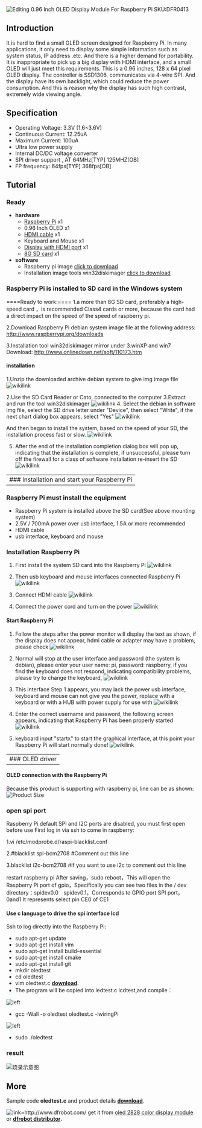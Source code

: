 
![Editing 0.96 Inch OLED Display Module For Raspberry Pi SKU:DFR0413](image/300px-oled-dfr0413.jpg "wikilink")

Introduction
------------

It is hard to find a small OLED screen designed for Raspberry Pi. In many applications, it only need to display some simple information such as system status, IP address .etc. And there is a higher demand for portability. It is inappropriate to pick up a big display with HDMI interface, and a small OLED will just meet this requirements. This is a 0.96 inches, 128 x 64 pixel OLED display. The controller is SSD1306, communicates via 4-wire SPI. And the display have its own backlight, which could reduce the power consumption. And this is reason why the display has such high contrast, extremely wide viewing angle.

Specification
-------------

-   Operating Voltage: 3.3V (1.6~3.6V)
-   Continuous Current: 12.25uA
-   Maximum Current: 100uA
-   Ultra low power supply
-   Internal DC/DC voltage converter
-   SPI driver support , AT 64MHz\[TYP\] 125MHZ\[OB\]
-   FP frequency: 64fps\[TYP\] 368fps\[OB\]

Tutorial
--------



### Ready



-   **hardware**
    -   [Raspberry Pi](http://www.dfrobot.com/index.php?route=product/product&product_id=1243&search=Raspberry+Pi&description=true&category_id=48) x1
    -   0.96 Inch OLED x1
    -   [HDMI cable](http://www.dfrobot.com/index.php?route=product/product&product_id=1132&search=HDMI&description=true&category_id=48#.V6Qqmip96Uk) x1
    -   Keyboard and Mouse x1
    -   [Display with HDMI port](http://www.dfrobot.com/index.php?route=product/product&product_id=1501&search=HDMI&description=true&category_id=48#.V6QrYCp96Uk) x1
    -   [8G SD card](http://www.dfrobot.com/index.php?route=product/product&product_id=1190&search=SD&description=true&category_id=48#.V6QrgSp96Uk) x1
-   **software**
    -   Raspberry pi image [click to download](http://www.raspberrypi.org/downloads)
    -   Installation image tools win32diskimager [click to download](http://www.onlinedown.net/soft/110173.htm)



### Raspberry Pi is installed to SD card in the Windows system


====Ready to work:==== 1.a more than 8G SD card, preferably a high-speed card ，is recommended Class4 cards or more, because the card had a direct impact on the speed of the speed of raspberry pi.

2.Download Raspberry Pi debian system image file at the following address:
<http://www.raspberrypi.org/downloads>

3.Installation tool win32diskimager mirror under 3.winXP and win7
Download: <http://www.onlinedown.net/soft/110173.htm>

#### installation

1.Unzip the downloaded archive debian system to give img image file
![](image/raspberrypi-installed-1.jpg "wikilink")

2.Use the SD Card Reader or Cato, connected to the computer
3.Extract and run the tool win32diskimager
![](image/raspberrypi-installed-2.jpg "wikilink")
4. Select the debian in software img file, select the SD drive letter under "Device", then select "Write", if the next chart dialog box appears, select "Yes" ![](image/raspberrypi-installed-3.jpg "wikilink")

And then began to install the system, based on the speed of your SD, the installation process fast or slow. ![](image/raspberrypi-installed-4.jpg "wikilink")

5. After the end of the installation completion dialog box will pop up, indicating that the installation is complete, if unsuccessful, please turn off the firewall for a class of software installation re-insert the SD ![](image/raspberrypi-installed-5.jpg "wikilink")

|                                              |
|----------------------------------------------|
| ### Installation and start your Raspberry Pi |

### Raspberry Pi must install the equipment


-   Raspberry Pi system is installed above the SD card(See above mounting system)
-   2.5V / 700mA power over usb interface, 1.5A or more recommended
-   HDMI cable
-   usb interface, keyboard and mouse

### Installation Raspberry Pi
 1. First install the system SD card into the Raspberry Pi ![](image/pi-1.jpg "wikilink")

2. Then usb keyboard and mouse interfaces connected Raspberry Pi ![](image/pi-2.jpg "wikilink")

3. Connect HDMI cable ![](image/pi-3.jpg "wikilink")

4. Connect the power cord and turn on the power ![](image/pi-4.jpg "wikilink")

#### Start Raspberry Pi

1. Follow the steps after the power monitor will display the text as shown, if the display does not appear, hdmi cable or adapter may have a problem, please check ![](image/pi-5.jpg "wikilink")

2. Normal will stop at the user interface and password (the system is debian), please enter your user name: pi, password: raspberry, if you find the keyboard does not respond, indicating compatibility problems, please try to change the keyboard, ![](image/pi-6.jpg "wikilink")

3. This interface Step 1 appears, you may lack the power usb interface, keyboard and mouse can not give you the power, replace with a keyboard or with a HUB with power supply for use with ![](image/pi-7.jpg "wikilink")

4. Enter the correct username and password, the following screen appears, indicating that Raspberry Pi has been properly started ![](image/pi-8.jpg "wikilink")

5. keyboard input "startx" to start the graphical interface, at this point your Raspberry Pi will start normally done! ![](image/pi-9.jpg "wikilink")

|                 |
|-----------------|
| ### OLED driver |

#### OLED connection with the Raspberry Pi

Because this product is supporting with raspberry pi, line can be as shown: ![Product Size](image/3-en.jpg "wikilink")
### open spi port
 Raspberry Pi default SPI and I2C ports are disabled, you must first open before use First log in via ssh to come in raspberry:

1.vi /etc/modprobe.d/raspi-blacklist.conf

2.\#blacklist spi-bcm2708 \#Comment out this line

3.blacklist i2c-bcm2708 \#If you want to use i2c to comment out this line

restart raspberry pi After saving，sudo reboot，This will open the Raspberry Pi port of gpio，Specifically you can see two files in the / dev directory：spidev0.0　spidev0.1，Corresponds to GPIO port SPI port，0and1 It represents select pin CE0 of CE1

#### Use c language to drive the spi interface lcd

Ssh to log directly into the Raspberry Pi:

-   sudo apt-get update
-   sudo apt-get install vim
-   sudo apt-get install build-essential
-   sudo apt-get install cmake
-   sudo apt-get install git
-   mkdir oledtest
-   cd oledtest
-   vim oledtest.c [**download**](https://github.com/Arduinolibrary/Resource-0.96-Inch-OLED-Display-Module-For-Raspberry-Pi/).
-   The program will be copied into ledtest.c lcdtest,and compile：

![left](image/编译.png "wikilink")

-   gcc -Wall -o oledtest oledtest.c -lwiringPi

![left](image/编译运行.png "wikilink")

-   sudo ./oledtest



### result


![烧录示意图](image/dfr0413-result.jpg "wikilink")

More
----

Sample code **oledtest.c** and product details [**download**](https://github.com/Arduinolibrary/Resource-0.96-Inch-OLED-Display-Module-For-Raspberry-Pi/).

![link=<http://www.dfrobot.com/>](image/dfshopping_car1.png "wikilink") get it from [oled 2828 color display module](http://www.dfrobot.com/index.php?route=product/product&product_id=1269&search=toy0005&description=true#.vqc8rhwf6uk) or [**dfrobot distributor**](http://www.dfrobot.com/index.php?route=information/distributorslogo).
